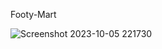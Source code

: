    F o o t y - M a r t 
 

![Screenshot 2023-10-05 221730](https://github.com/TeamxAlpha/Footy-Mart/assets/131563221/bc77674c-7836-4edd-aec7-2b2665a89856)
